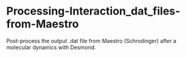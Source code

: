 # Processing-Interaction_dat_files-from-Maestro
Post-process the output  .dat file from Maestro (Schrodinger) after a molecular dynamics with Desmond.
